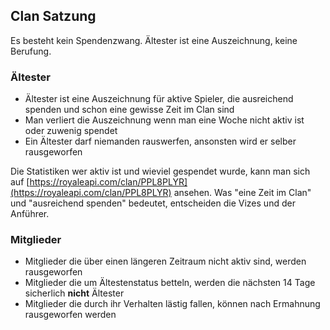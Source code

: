 ## Clan Satzung

Es besteht kein Spendenzwang. Ältester ist eine Auszeichnung, keine Berufung.

### Ältester

* Ältester ist eine Auszeichnung für aktive Spieler, die ausreichend spenden und schon eine gewisse Zeit im Clan sind
* Man verliert die Auszeichnung wenn man eine Woche nicht aktiv ist oder zuwenig spendet
* Ein Ältester darf niemanden rauswerfen, ansonsten wird er selber rausgeworfen

Die Statistiken wer aktiv ist und wieviel gespendet wurde, kann man sich auf [https://royaleapi.com/clan/PPL8PLYR](https://royaleapi.com/clan/PPL8PLYR) ansehen.
Was "eine Zeit im Clan" und "ausreichend spenden" bedeutet, entscheiden die Vizes und der Anführer.


### Mitglieder

* Mitglieder die über einen längeren Zeitraum nicht aktiv sind, werden rausgeworfen
* Mitglieder die um Ältestenstatus betteln, werden die nächsten 14 Tage sicherlich **nicht** Ältester
* Mitglieder die durch ihr Verhalten lästig fallen, können nach Ermahnung rausgeworfen werden
